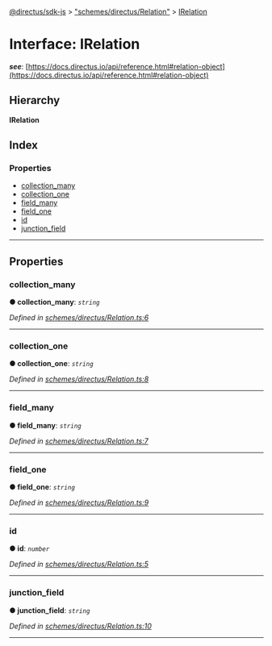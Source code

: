 [@directus/sdk-js](../README.md) > ["schemes/directus/Relation"](../modules/_schemes_directus_relation_.md) > [IRelation](../interfaces/_schemes_directus_relation_.irelation.md)

# Interface: IRelation

*__see__*: [https://docs.directus.io/api/reference.html#relation-object](https://docs.directus.io/api/reference.html#relation-object)

## Hierarchy

**IRelation**

## Index

### Properties

* [collection_many](_schemes_directus_relation_.irelation.md#collection_many)
* [collection_one](_schemes_directus_relation_.irelation.md#collection_one)
* [field_many](_schemes_directus_relation_.irelation.md#field_many)
* [field_one](_schemes_directus_relation_.irelation.md#field_one)
* [id](_schemes_directus_relation_.irelation.md#id)
* [junction_field](_schemes_directus_relation_.irelation.md#junction_field)

---

## Properties

<a id="collection_many"></a>

###  collection_many

**● collection_many**: *`string`*

*Defined in [schemes/directus/Relation.ts:6](https://github.com/janbiasi/sdk-js/blob/a08c70e/src/schemes/directus/Relation.ts#L6)*

___
<a id="collection_one"></a>

###  collection_one

**● collection_one**: *`string`*

*Defined in [schemes/directus/Relation.ts:8](https://github.com/janbiasi/sdk-js/blob/a08c70e/src/schemes/directus/Relation.ts#L8)*

___
<a id="field_many"></a>

###  field_many

**● field_many**: *`string`*

*Defined in [schemes/directus/Relation.ts:7](https://github.com/janbiasi/sdk-js/blob/a08c70e/src/schemes/directus/Relation.ts#L7)*

___
<a id="field_one"></a>

###  field_one

**● field_one**: *`string`*

*Defined in [schemes/directus/Relation.ts:9](https://github.com/janbiasi/sdk-js/blob/a08c70e/src/schemes/directus/Relation.ts#L9)*

___
<a id="id"></a>

###  id

**● id**: *`number`*

*Defined in [schemes/directus/Relation.ts:5](https://github.com/janbiasi/sdk-js/blob/a08c70e/src/schemes/directus/Relation.ts#L5)*

___
<a id="junction_field"></a>

###  junction_field

**● junction_field**: *`string`*

*Defined in [schemes/directus/Relation.ts:10](https://github.com/janbiasi/sdk-js/blob/a08c70e/src/schemes/directus/Relation.ts#L10)*

___

